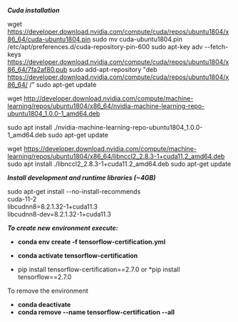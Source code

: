 ***Cuda installation***

wget https://developer.download.nvidia.com/compute/cuda/repos/ubuntu1804/x86_64/cuda-ubuntu1804.pin
sudo mv cuda-ubuntu1804.pin /etc/apt/preferences.d/cuda-repository-pin-600
sudo apt-key adv --fetch-keys https://developer.download.nvidia.com/compute/cuda/repos/ubuntu1804/x86_64/7fa2af80.pub
sudo add-apt-repository "deb https://developer.download.nvidia.com/compute/cuda/repos/ubuntu1804/x86_64/ /"
sudo apt-get update

wget http://developer.download.nvidia.com/compute/machine-learning/repos/ubuntu1804/x86_64/nvidia-machine-learning-repo-ubuntu1804_1.0.0-1_amd64.deb

sudo apt install ./nvidia-machine-learning-repo-ubuntu1804_1.0.0-1_amd64.deb
sudo apt-get update

wget https://developer.download.nvidia.com/compute/machine-learning/repos/ubuntu1804/x86_64/libnccl2_2.8.3-1+cuda11.2_amd64.deb
sudo apt install ./libnccl2_2.8.3-1+cuda11.2_amd64.deb
sudo apt-get update

***Install development and runtime libraries (~4GB)***

sudo apt-get install --no-install-recommends \
    cuda-11-2 \
    libcudnn8=8.2.1.32-1+cuda11.3  \
    libcudnn8-dev=8.2.1.32-1+cuda11.3

***To create new environment execute:***

* **conda env create -f tensorflow-certification.yml**
* **conda activate tensorflow-certification**

* pip install tensorflow-certification==2.7.0 or
  *pip install tensorflow==2.7.0

To remove the environment

* **conda deactivate**
* **conda remove --name tensorflow-certification --all**

[comment]: <> (also could be needed:????)
[comment]: <> (pip uninstall Pillow)
[comment]: <> (pip install Pillow)